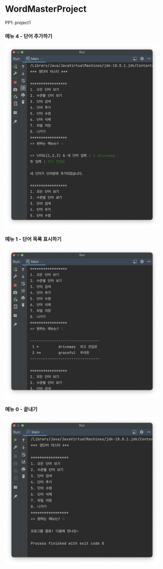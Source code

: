 # WordMasterProject
PP1: project1

### 메뉴 4 - 단어 추가하기
![menu4](https://github.com/enhyq/WordMasterProject/blob/master/screenshot/screenshot_menu4.png?raw=true)

### 메뉴 1 - 단어 목록 표시하기
![menu1](https://github.com/enhyq/WordMasterProject/blob/master/screenshot/screenshot_menu1.png?raw=true)

### 메뉴 0 - 끝내기
![menu0](https://github.com/enhyq/WordMasterProject/blob/master/screenshot/screenshot_menu0.png?raw=true)
